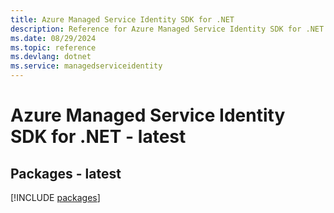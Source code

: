 ```yaml
---
title: Azure Managed Service Identity SDK for .NET
description: Reference for Azure Managed Service Identity SDK for .NET
ms.date: 08/29/2024
ms.topic: reference
ms.devlang: dotnet
ms.service: managedserviceidentity
---
```

# Azure Managed Service Identity SDK for .NET - latest
## Packages - latest
[!INCLUDE [packages](managed-service-identity-index.md)]